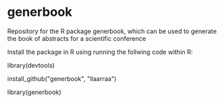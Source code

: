 generbook
=========


Repository for the R package generbook, which can be used to generate the book of abstracts for a scientific conference

Install the package in R using running the follwing code within R:


  library(devtools)
  
  install_github("generbook", "llaarraa")
  
  library(generbook)
  
  
